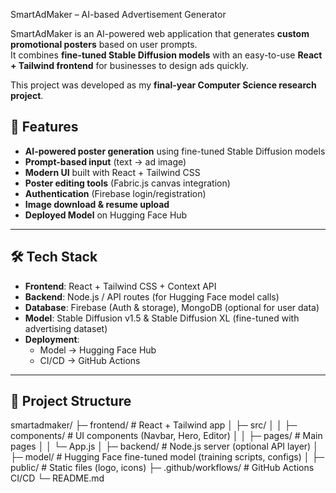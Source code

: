 SmartAdMaker – AI-based Advertisement Generator

SmartAdMaker is an AI-powered web application that generates **custom promotional posters** based on user prompts.  
It combines **fine-tuned Stable Diffusion models** with an easy-to-use **React + Tailwind frontend** for businesses to design ads quickly.

This project was developed as my **final-year Computer Science research project**.

## 🚀 Features
- **AI-powered poster generation** using fine-tuned Stable Diffusion models  
- **Prompt-based input** (text → ad image)  
- **Modern UI** built with React + Tailwind CSS  
- **Poster editing tools** (Fabric.js canvas integration)  
- **Authentication** (Firebase login/registration)  
- **Image download & resume upload**  
- **Deployed Model** on Hugging Face Hub  

---

## 🛠️ Tech Stack
- **Frontend**: React + Tailwind CSS + Context API  
- **Backend**: Node.js / API routes (for Hugging Face model calls)  
- **Database**: Firebase (Auth & storage), MongoDB (optional for user data)  
- **Model**: Stable Diffusion v1.5 & Stable Diffusion XL (fine-tuned with advertising dataset)  
- **Deployment**:  
  - Model → Hugging Face Hub  
  - CI/CD → GitHub Actions  

---

## 📂 Project Structure
smartadmaker/
├─ frontend/ # React + Tailwind app
│ ├─ src/
│ │ ├─ components/ # UI components (Navbar, Hero, Editor)
│ │ ├─ pages/ # Main pages
│ │ └─ App.js
│
├─ backend/ # Node.js server (optional API layer)
│
├─ model/ # Hugging Face fine-tuned model (training scripts, configs)
│
├─ public/ # Static files (logo, icons)
├─ .github/workflows/ # GitHub Actions CI/CD
└─ README.md

